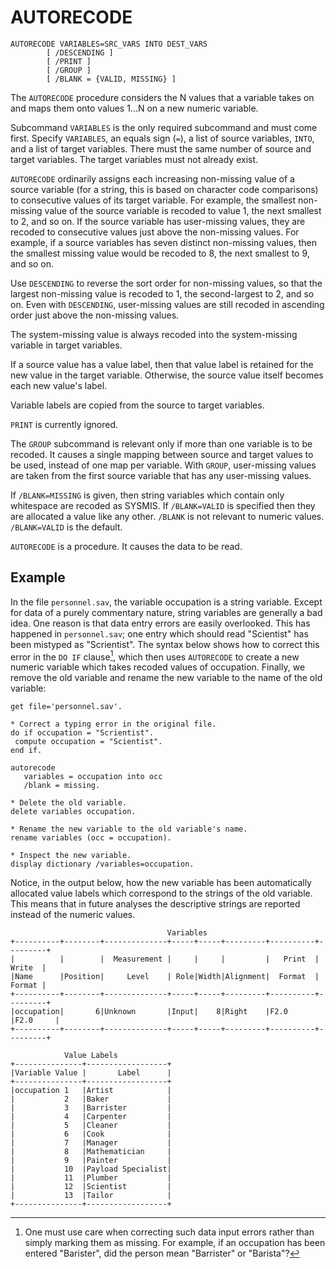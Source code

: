 # AUTORECODE

```
AUTORECODE VARIABLES=SRC_VARS INTO DEST_VARS
        [ /DESCENDING ]
        [ /PRINT ]
        [ /GROUP ]
        [ /BLANK = {VALID, MISSING} ]
```

The `AUTORECODE` procedure considers the N values that a variable
takes on and maps them onto values 1...N on a new numeric variable.

Subcommand `VARIABLES` is the only required subcommand and must come
first.  Specify `VARIABLES`, an equals sign (`=`), a list of source
variables, `INTO`, and a list of target variables.  There must the
same number of source and target variables.  The target variables must
not already exist.

`AUTORECODE` ordinarily assigns each increasing non-missing value of a
source variable (for a string, this is based on character code
comparisons) to consecutive values of its target variable.  For
example, the smallest non-missing value of the source variable is
recoded to value 1, the next smallest to 2, and so on.  If the source
variable has user-missing values, they are recoded to consecutive
values just above the non-missing values.  For example, if a source
variables has seven distinct non-missing values, then the smallest
missing value would be recoded to 8, the next smallest to 9, and so
on.

Use `DESCENDING` to reverse the sort order for non-missing values, so
that the largest non-missing value is recoded to 1, the second-largest
to 2, and so on.  Even with `DESCENDING`, user-missing values are
still recoded in ascending order just above the non-missing values.

The system-missing value is always recoded into the system-missing
variable in target variables.

If a source value has a value label, then that value label is retained
for the new value in the target variable.  Otherwise, the source value
itself becomes each new value's label.

Variable labels are copied from the source to target variables.

`PRINT` is currently ignored.

The `GROUP` subcommand is relevant only if more than one variable is
to be recoded.  It causes a single mapping between source and target
values to be used, instead of one map per variable.  With `GROUP`,
user-missing values are taken from the first source variable that has
any user-missing values.

If `/BLANK=MISSING` is given, then string variables which contain
only whitespace are recoded as SYSMIS. If `/BLANK=VALID` is specified
then they are allocated a value like any other.  `/BLANK` is not
relevant to numeric values.  `/BLANK=VALID` is the default.

`AUTORECODE` is a procedure.  It causes the data to be read.

## Example

In the file `personnel.sav`, the variable occupation is a string
variable.  Except for data of a purely commentary nature, string
variables are generally a bad idea.  One reason is that data entry
errors are easily overlooked.  This has happened in `personnel.sav`;
one entry which should read "Scientist" has been mistyped as
"Scrientist".  The syntax below shows how to correct this error in the
`DO IF` clause[^1], which then uses `AUTORECODE` to create a new numeric
variable which takes recoded values of occupation.  Finally, we remove
the old variable and rename the new variable to the name of the old
variable:

[^1]: One must use care when correcting such data input errors rather
than simply marking them as missing.  For example, if an occupation
has been entered "Barister", did the person mean "Barrister" or
"Barista"?

```
get file='personnel.sav'.

* Correct a typing error in the original file.
do if occupation = "Scrientist".
 compute occupation = "Scientist".
end if.

autorecode
   variables = occupation into occ
   /blank = missing.

* Delete the old variable.
delete variables occupation.

* Rename the new variable to the old variable's name.
rename variables (occ = occupation).

* Inspect the new variable.
display dictionary /variables=occupation.
```


Notice, in the output below, how the new variable has been
automatically allocated value labels which correspond to the strings
of the old variable.  This means that in future analyses the
descriptive strings are reported instead of the numeric values.

```
                                   Variables
+----------+--------+--------------+-----+-----+---------+----------+---------+
|          |        |  Measurement |     |     |         |   Print  |  Write  |
|Name      |Position|     Level    | Role|Width|Alignment|  Format  |  Format |
+----------+--------+--------------+-----+-----+---------+----------+---------+
|occupation|       6|Unknown       |Input|    8|Right    |F2.0      |F2.0     |
+----------+--------+--------------+-----+-----+---------+----------+---------+

            Value Labels
+---------------+------------------+
|Variable Value |       Label      |
+---------------+------------------+
|occupation 1   |Artist            |
|           2   |Baker             |
|           3   |Barrister         |
|           4   |Carpenter         |
|           5   |Cleaner           |
|           6   |Cook              |
|           7   |Manager           |
|           8   |Mathematician     |
|           9   |Painter           |
|           10  |Payload Specialist|
|           11  |Plumber           |
|           12  |Scientist         |
|           13  |Tailor            |
+---------------+------------------+
```
